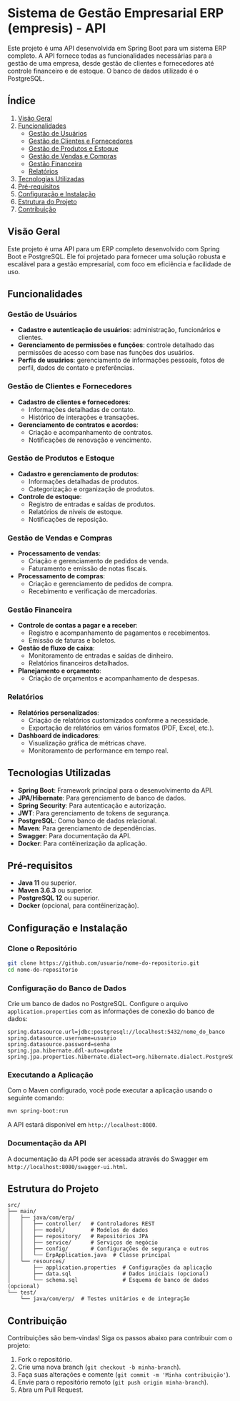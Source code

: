 # Sistema de Gestão Empresarial ERP (empresis) - API

Este projeto é uma API desenvolvida em Spring Boot para um sistema ERP completo. A API fornece todas as funcionalidades necessárias para a gestão de uma empresa, desde gestão de clientes e fornecedores até controle financeiro e de estoque. O banco de dados utilizado é o PostgreSQL.

## Índice

1. [Visão Geral](#visão-geral)
2. [Funcionalidades](#funcionalidades)
   - [Gestão de Usuários](#gestão-de-usuários)
   - [Gestão de Clientes e Fornecedores](#gestão-de-clientes-e-fornecedores)
   - [Gestão de Produtos e Estoque](#gestão-de-produtos-e-estoque)
   - [Gestão de Vendas e Compras](#gestão-de-vendas-e-compras)
   - [Gestão Financeira](#gestão-financeira)
   - [Relatórios](#relatórios)
3. [Tecnologias Utilizadas](#tecnologias-utilizadas)
4. [Pré-requisitos](#pré-requisitos)
5. [Configuração e Instalação](#configuração-e-instalação)
6. [Estrutura do Projeto](#estrutura-do-projeto)
7. [Contribuição](#contribuição)

## Visão Geral

Este projeto é uma API para um ERP completo desenvolvido com Spring Boot e PostgreSQL. Ele foi projetado para fornecer uma solução robusta e escalável para a gestão empresarial, com foco em eficiência e facilidade de uso.

## Funcionalidades

### Gestão de Usuários

- **Cadastro e autenticação de usuários**: administração, funcionários e clientes.
- **Gerenciamento de permissões e funções**: controle detalhado das permissões de acesso com base nas funções dos usuários.
- **Perfis de usuários**: gerenciamento de informações pessoais, fotos de perfil, dados de contato e preferências.

### Gestão de Clientes e Fornecedores

- **Cadastro de clientes e fornecedores**:
  - Informações detalhadas de contato.
  - Histórico de interações e transações.
- **Gerenciamento de contratos e acordos**:
  - Criação e acompanhamento de contratos.
  - Notificações de renovação e vencimento.

### Gestão de Produtos e Estoque

- **Cadastro e gerenciamento de produtos**:
  - Informações detalhadas de produtos.
  - Categorização e organização de produtos.
- **Controle de estoque**:
  - Registro de entradas e saídas de produtos.
  - Relatórios de níveis de estoque.
  - Notificações de reposição.

### Gestão de Vendas e Compras

- **Processamento de vendas**:
  - Criação e gerenciamento de pedidos de venda.
  - Faturamento e emissão de notas fiscais.
- **Processamento de compras**:
  - Criação e gerenciamento de pedidos de compra.
  - Recebimento e verificação de mercadorias.

### Gestão Financeira

- **Controle de contas a pagar e a receber**:
  - Registro e acompanhamento de pagamentos e recebimentos.
  - Emissão de faturas e boletos.
- **Gestão de fluxo de caixa**:
  - Monitoramento de entradas e saídas de dinheiro.
  - Relatórios financeiros detalhados.
- **Planejamento e orçamento**:
  - Criação de orçamentos e acompanhamento de despesas.

### Relatórios

- **Relatórios personalizados**:
  - Criação de relatórios customizados conforme a necessidade.
  - Exportação de relatórios em vários formatos (PDF, Excel, etc.).
- **Dashboard de indicadores**:
  - Visualização gráfica de métricas chave.
  - Monitoramento de performance em tempo real.

## Tecnologias Utilizadas

- **Spring Boot**: Framework principal para o desenvolvimento da API.
- **JPA/Hibernate**: Para gerenciamento de banco de dados.
- **Spring Security**: Para autenticação e autorização.
- **JWT**: Para gerenciamento de tokens de segurança.
- **PostgreSQL**: Como banco de dados relacional.
- **Maven**: Para gerenciamento de dependências.
- **Swagger**: Para documentação da API.
- **Docker**: Para contêinerização da aplicação.

## Pré-requisitos

- **Java 11** ou superior.
- **Maven 3.6.3** ou superior.
- **PostgreSQL 12** ou superior.
- **Docker** (opcional, para contêinerização).

## Configuração e Instalação

### Clone o Repositório

```bash
git clone https://github.com/usuario/nome-do-repositorio.git
cd nome-do-repositorio
```

### Configuração do Banco de Dados

Crie um banco de dados no PostgreSQL. Configure o arquivo `application.properties` com as informações de conexão do banco de dados:

```properties
spring.datasource.url=jdbc:postgresql://localhost:5432/nome_do_banco
spring.datasource.username=usuario
spring.datasource.password=senha
spring.jpa.hibernate.ddl-auto=update
spring.jpa.properties.hibernate.dialect=org.hibernate.dialect.PostgreSQLDialect
```

### Executando a Aplicação

Com o Maven configurado, você pode executar a aplicação usando o seguinte comando:

```bash
mvn spring-boot:run
```

A API estará disponível em `http://localhost:8080`.

### Documentação da API

A documentação da API pode ser acessada através do Swagger em `http://localhost:8080/swagger-ui.html`.

## Estrutura do Projeto

```plaintext
src/
├── main/
│   ├── java/com/erp/
│   │   ├── controller/   # Controladores REST
│   │   ├── model/        # Modelos de dados
│   │   ├── repository/   # Repositórios JPA
│   │   ├── service/      # Serviços de negócio
│   │   ├── config/       # Configurações de segurança e outros
│   │   └── ErpApplication.java  # Classe principal
│   └── resources/
│       ├── application.properties  # Configurações da aplicação
│       ├── data.sql                # Dados iniciais (opcional)
│       └── schema.sql              # Esquema de banco de dados (opcional)
└── test/
    └── java/com/erp/  # Testes unitários e de integração
```

## Contribuição

Contribuições são bem-vindas! Siga os passos abaixo para contribuir com o projeto:

1. Fork o repositório.
2. Crie uma nova branch (`git checkout -b minha-branch`).
3. Faça suas alterações e comente (`git commit -m 'Minha contribuição'`).
4. Envie para o repositório remoto (`git push origin minha-branch`).
5. Abra um Pull Request.
